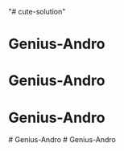 "# cute-solution" 
# Genius-Andro
# Genius-Andro
# Genius-Andro
#   G e n i u s - A n d r o  
 #   G e n i u s - A n d r o  
 